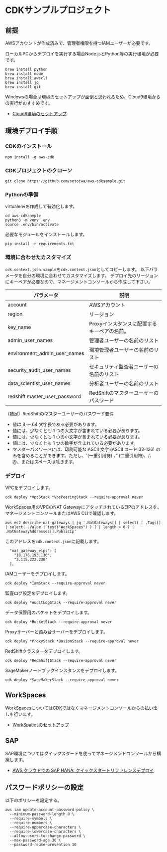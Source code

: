 # CDKサンプルプロジェクト

## 前提

AWSアカウントが作成済みで、管理者権限を持つIAMユーザーが必要です。

ローカルPCからデプロイを実行する場合Node.jsとPython等の実行環境が必要です。

```
brew install python
brew install node
brew install awscli
brew install jq
brew install git
```

Windowsの場合は環境のセットアップが面倒と思われるため、Cloud9環境からの実行がおすすめです。

- [Cloud9環境のセットアップ](cloud9.md)

## 環境デプロイ手順

### CDKのインストール

```
npm install -g aws-cdk
```

### CDKプロジェクトのクローン

```
git clone https://github.com/sotoiwa/aws-cdksample.git
```

### Pythonの準備

virtualenvを作成して有効化します。

```
cd aws-cdksample
python3 -m venv .env
source .env/bin/activate
```

必要なモジュールをインストールします。

```
pip install -r requirements.txt
```

### 環境に合わせたカスタマイズ

`cdk.context.json.sample`を`cdk.context.json`としてコピーします。
以下パラメータを自分の環境に合わせてカスタマイズします。
デプロイ先のリージョンにキーペアが必要なので、マネージメントコンソールから作成して下さい。

|パラメータ|説明|
|---|---|
|account|AWSアカウント|
|region|リージョン|
|key_name|Proxyインスタンスに配置するキーペアの名前。|
|admin_user_names|管理者ユーザーの名前のリスト|
|environment_admin_user_names|環境管理者ユーザーの名前のリスト|
|security_audit_user_names|セキュリティ監査者ユーザーの名前のリスト|
|data_scientist_user_names|分析者ユーザーの名前のリスト|
|redshift.master_user_password|RedShiftのマスターユーザーのパスワード|

（補足）RedShiftのマスターユーザーのパスワード要件

- 値は 8 ～ 64 文字長である必要があります。
- 値には、少なくとも 1 つの大文字が含まれている必要があります。
- 値には、少なくとも 1 つの小文字が含まれている必要があります。
- 値には、少なくとも 1 つの数字が含まれている必要があります。
- マスターパスワードには、印刷可能な ASCII 文字 (ASCII コード 33-126) のみを含めることができます。ただし、'(一重引用符) 、” (二重引用符)、/、@、またはスペースは除きます。

### デプロイ

VPCをデプロイします。

```
cdk deploy *VpcStack *VpcPeeringStack --require-approval never
```

WorkSpaces用のVPCのNAT GatewayにアタッチされているEIPのアドレスを、マネージメントコンソールまたはAWS CLIで確認します。

```
aws ec2 describe-nat-gateways | jq '.NatGateways[] | select( [ .Tags[] | select( .Value | test("WorkSpaces") ) ] | length > 0 ) | .NatGatewayAddresses[].PublicIp'
```

このアドレスを`cdk.context.json`に記載します。

```
  "nat_gateway_eips": [
    "18.176.193.136", 
    "3.115.222.230"
  ],
```

IAMユーザーをデプロイします。

```
cdk deploy *IamStack --require-approval never
```

監査ログ設定をデプロイします。

```
cdk deploy *AuditLogStack --require-approval never
```

データ保管用のバケットをデプロイします。

```
cdk deploy *BucketStack --require-approval never
```

Proxyサーバーと踏み台サーバーをデプロイします。

```
cdk deploy *ProxyStack *BasionStack --require-approval never
```

RedShiftクラスターをデプロイします。

```
cdk deploy *RedShiftStack --require-approval never
```

SageMakerノートブックインスタンスをデプロイします。

```
cdk deploy *SageMakerStack --require-approval never
```

## WorkSpaces

WorkSpacesについてはCDKではなくマネージメントコンソールからの払い出しを行います。

- [WorkSpacesのセットアップ](workspaces.md)

## SAP

SAP環境についてはクイックスタートを使ってマネージメントコンソールから構築します。

- [AWS クラウドでの SAP HANA: クイックスタートリファレンスデプロイ](https://docs.aws.amazon.com/ja_jp/quickstart/latest/sap-hana/welcome.html)

## パスワードポリシーの設定

以下のポリシーを設定する。

```
aws iam update-account-password-policy \
  --minimum-password-length 8 \
  --require-symbols \
  --require-numbers \
  --require-uppercase-characters \
  --require-lowercase-characters \
  --allow-users-to-change-password \
  --max-password-age 30 \
  --password-reuse-prevention 10
```
